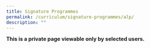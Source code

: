 ```yaml
---
title: Signature Programmes
permalink: /curriculum/signature-programmes/alp/
description: ""
---
```

**This is a private page viewable only by selected users.**